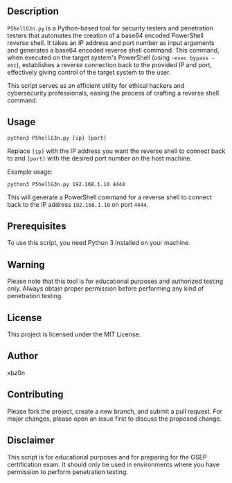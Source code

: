 ## Description

`P5hellG3n.py` is a Python-based tool for security testers and penetration testers that automates the creation of a base64 encoded PowerShell reverse shell. It takes an IP address and port number as input arguments and generates a base64 encoded reverse shell command. This command, when executed on the target system's PowerShell (using `-exec bypass -enc`), establishes a reverse connection back to the provided IP and port, effectively giving control of the target system to the user. 

This script serves as an efficient utility for ethical hackers and cybersecurity professionals, easing the process of crafting a reverse shell command.

## Usage

```
python3 P5hellG3n.py [ip] [port]
```

Replace `[ip]` with the IP address you want the reverse shell to connect back to and `[port]` with the desired port number on the host machine.

Example usage:

```
python3 P5hellG3n.py 192.168.1.10 4444
```

This will generate a PowerShell command for a reverse shell to connect back to the IP address `192.168.1.10` on port `4444`.

## Prerequisites

To use this script, you need Python 3 installed on your machine.

## Warning

Please note that this tool is for educational purposes and authorized testing only. Always obtain proper permission before performing any kind of penetration testing.

## License

This project is licensed under the MIT License.

## Author

xbz0n

## Contributing

Please fork the project, create a new branch, and submit a pull request. For major changes, please open an issue first to discuss the proposed change.

## Disclaimer

This script is for educational purposes and for preparing for the OSEP certification exam. It should only be used in environments where you have permission to perform penetration testing.
